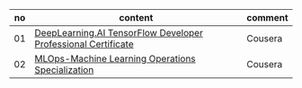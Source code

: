 |no|content|comment|
|---|---|---|
|01|[DeepLearning.AI TensorFlow Developer Professional Certificate](https://www.coursera.org/professional-certificates/tensorflow-in-practice)|Cousera|
|02|[MLOps-Machine Learning Operations Specialization](https://www.coursera.org/specializations/mlops-machine-learning-duke)|Cousera|
